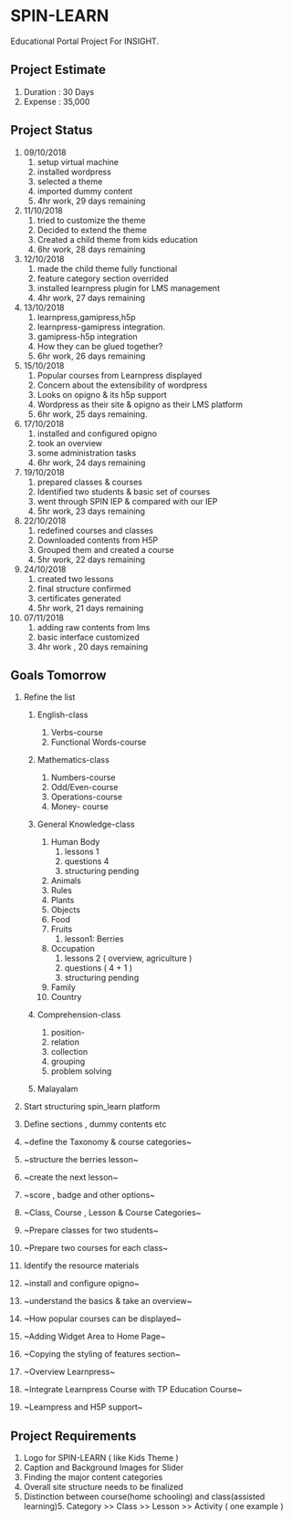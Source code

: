 # SPIN-LEARN

Educational Portal Project For INSIGHT.

## Project Estimate

1. Duration : 30 Days
2. Expense  : 35,000

## Project Status

1. 09/10/2018
	1. setup virtual machine
	2. installed wordpress
	3. selected a theme
	4. imported dummy content
	5. 4hr work, 29 days remaining
2. 11/10/2018
	1. tried to customize the theme
	2. Decided to extend the theme
	3. Created a child theme from kids education
	4. 6hr work, 28 days remaining
3. 12/10/2018
	1. made the child theme fully functional
	2. feature category section overrided
	3. installed learnpress plugin for LMS management
	4. 4hr work, 27 days remaining
4. 13/10/2018
	1. learnpress,gamipress,h5p
	2. learnpress-gamipress integration.
	3. gamipress-h5p integration
	4. How they can be glued together?
	5. 6hr work, 26 days remaining
5. 15/10/2018
	1. Popular courses from Learnpress displayed
	2. Concern about the extensibility of wordpress
	3. Looks on opigno & its h5p support
	4. Wordpress as their site & opigno as their LMS platform
	5. 6hr work, 25 days remaining.
6. 17/10/2018
	1. installed and configured opigno
	2. took an overview
	3. some administration tasks
	4. 6hr work, 24 days remaining
7. 19/10/2018
	1. prepared classes & courses
	2. Identified two students & basic set of courses
	3. went through SPIN IEP & compared with our IEP
	4. 5hr work, 23 days remaining
8. 22/10/2018
	1. redefined courses and classes
	2. Downloaded contents from H5P
	3. Grouped them and created a course
	4. 5hr work, 22 days remaining
9. 24/10/2018
	1. created two lessons
	2. final structure confirmed
	3. certificates generated
	4. 5hr work, 21 days remaining
10. 07/11/2018
	1. adding raw contents from lms
	2. basic interface customized
	3. 4hr work , 20 days remaining

## Goals Tomorrow

1. Refine the list

	1. English-class
		1. Verbs-course
		2. Functional Words-course
	2. Mathematics-class
		1. Numbers-course
		2. Odd/Even-course
		3. Operations-course
		4. Money- course
	3. General Knowledge-class
		1. Human Body
			1. lessons 1
			2. questions 4
			3. structuring pending
		2. Animals
		3. Rules
		4. Plants
		5. Objects
		6. Food
		7. Fruits
			1. lesson1: Berries
		8. Occupation
			1. lessons 2 ( overview, agriculture )
			2. questions ( 4 + 1 )
			3. structuring pending
		9. Family
		10. Country

	4. Comprehension-class
		1. position-
		2. relation
		3. collection
		4. grouping
		5. problem solving
	5. Malayalam

1. Start structuring spin_learn platform
2. Define sections , dummy contents etc
	

1. ~define the Taxonomy & course categories~
2. ~structure the berries lesson~
3. ~create the next lesson~
4. ~score , badge and other options~


2. ~Class, Course , Lesson & Course Categories~
3. ~Prepare classes for two students~
4. ~Prepare two courses for each class~
5. Identify the resource materials

1. ~install and configure opigno~
2. ~understand the basics & take an overview~


1. ~How popular courses can be displayed~
2. ~Adding Widget Area to Home Page~
3. ~Copying the styling of features section~


1. ~Overview Learnpress~
2. ~Integrate Learnpress Course with TP Education Course~
3. ~Learnpress and H5P support~


## Project Requirements

1. Logo for SPIN-LEARN ( like Kids Theme )
2. Caption and Background Images for Slider 
3. Finding the major content categories
4. Overall site structure needs to be finalized
5. Distinction between course(home schooling) and class(assisted learning)5. Category >> Class >> Lesson >> Activity ( one example )

